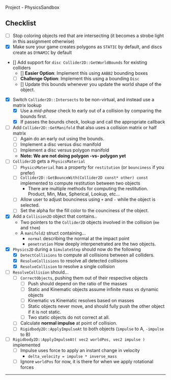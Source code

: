 Project - PhysicsSandbox

## Checklist

- [ ] Stop coloring objects red that are intersecting (it becomes a strobe light in this assignment otherwise)
- [x] Make sure your game creates polygons as `STATIC` by default, and discs create as `DYNAMIC` by default
- [] Add support for `disc Collider2D::GetWorldBounds` for existing colliders
	- [] **Easier Option**: Implement this using `AABB2` bounding boxes
    - [ ] **Challenge Option**: Implement this using a bounding `Disc`
    - [] Update this bounds whenever you update the world shape of the object.
- [x] Switch `Collider2D::Intersects` to be non-virtual, and instead use a matrix lookup
    - [x] Use a *mid-phase* check to early out of a collision by comparing the bounds first.
    - [x] If passes the bounds check, lookup and call the appropriate callback
- [ ] Add `Collider2D::GetManifold` that also uses a collision matrix or half matrix
    - [ ] Again do an early out using the bounds.
    - [ ] Implement a disc versus disc manifold
    - [ ] Implement a disc versus polygon manifold
    - **Note: We are not doing polygon -vs- polygon yet**
- [ ] `Collider2D` gets a `PhysicsMaterial`
    - [ ] `PhysicsMaterial` has a property for `restitution` (or `bounciness` if you prefer)
    - [ ] `Collider2D::GetBounceWith(Collider2D const* other) const` implemented to compute restitution between two objects
        - There are multiple methods for computing the restitution.  Product, Min, Max, Spherical, Lookup, etc...   
    - [ ] Allow user to adjust bounciness using `+` and `-` while the object is selected.
    - [ ] Set the alpha for the fill color to the counciness of the object.
- [x] Add a `Collision2D` object that contains..
    - Two pointers to the `Collider2D` objects involved in the collision (`me` and `them`)
    - A `manifold2` struct containing...
      - `normal` describing the normal at the impact point
      - `penetration` How deeply interpenetrated are the two objects.
- [x] `Physics2D` during a `SimulateStep` should now do the following
    - [x] `DetectCollisions` to compute all collisions between all colliders.
    - [x] `ResolveCollisions` to resolve all detected collisions
    - [x] `ResolveCollision` to resolve a single collision
- [ ] `ResolveCollision` should...
    - [ ] `CorrectObjects`, pushing them out of their respective objects
        - [ ] Push should depend on the ratio of the masses
        - [ ] Static and Kinematic objects assume infinite mass vs dynamic objects
        - [ ] Kinematic vs Kinematic resolves based on masses
        - [ ] Static objects never move, and should fully push the other object if it is not static.
        - [ ] Two static objects do not correct at all.
    - [ ] Calculate **normal impulse** at point of collision. 
    - [ ] `Rigidbody2D::ApplyImpulseAt` to both objects (`impulse` to A, `-impulse` to B)
- [ ] `Rigidbody2D::ApplyImpulseAt( vec2 worldPos, vec2 impulse )` implemented
    - [ ] Impulse uses force to apply an instant change in velocity
        - `delta_velocity = impulse * inverse_mass`
    - [ ] Ignore `worldPos` for now, it is there for when we apply rotational forces

------
